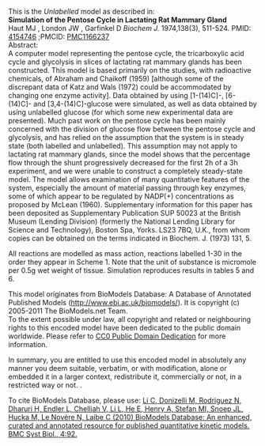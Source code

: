 

This is the _Unlabelled_ model as described in:  
**Simulation of the Pentose Cycle in Lactating Rat Mammary Gland**   
Haut MJ , London JW , Garfinkel D _Biochem J._ 1974,138(3), 511-524. PMID:
[4154746](http://www.ncbi.nlm.nih.gov/pubmed/4154746 ) ;PMCID:
[PMC1166237](http://www.ncbi.nlm.nih.gov/pmc/articles/PMC1166237)  
Abstract:  
A computer model representing the pentose cycle, the tricarboxylic acid cycle
and glycolysis in slices of lactating rat mammary glands has been constructed.
This model is based primarily on the studies, with radioactive chemicals, of
Abraham and Chaikoff (1959) [although some of the discrepant data of Katz and
Wals (1972) could be accommodated by changing one enzyme activity]. Data
obtained by using [1-(14)C]-, [6-(14)C]- and [3,4-(14)C]-glucose were
simulated, as well as data obtained by using unlabelled glucose (for which
some new experimental data are presented). Much past work on the pentose cycle
has been mainly concerned with the division of glucose flow between the
pentose cycle and glycolysis, and has relied on the assumption that the system
is in steady state (both labelled and unlabelled). This assumption may not
apply to lactating rat mammary glands, since the model shows that the
percentage flow through the shunt progressively decreased for the first 2h of
a 3h experiment, and we were unable to construct a completely steady-state
model. The model allows examination of many quantitative features of the
system, especially the amount of material passing through key enzymes, some of
which appear to be regulated by NADP(+) concentrations as proposed by McLean
(1960). Supplementary information for this paper has been deposited as
Supplementary Publication SUP 50023 at the British Museum (Lending Division)
(formerly the National Lending Library for Science and Technology), Boston
Spa, Yorks. LS23 7BQ, U.K., from whom copies can be obtained on the terms
indicated in Biochem. J. (1973) 131, 5.

All reactions are modelled as mass action, reactions labelled 1-30 in the
order they appear in Scheme 1. Note that the unit of substance is micromole
per 0.5g wet weight of tissue. Simulation reproduces results in tables 5 and
6.

This model originates from BioModels Database: A Database of Annotated
Published Models (http://www.ebi.ac.uk/biomodels/). It is copyright (c)
2005-2011 The BioModels.net Team.  
To the extent possible under law, all copyright and related or neighbouring
rights to this encoded model have been dedicated to the public domain
worldwide. Please refer to [CC0 Public Domain
Dedication](http://creativecommons.org/publicdomain/zero/1.0/) for more
information.

In summary, you are entitled to use this encoded model in absolutely any
manner you deem suitable, verbatim, or with modification, alone or embedded it
in a larger context, redistribute it, commercially or not, in a restricted way
or not. .  
  
To cite BioModels Database, please use: [Li C, Donizelli M, Rodriguez N,
Dharuri H, Endler L, Chelliah V, Li L, He E, Henry A, Stefan MI, Snoep JL,
Hucka M, Le Novère N, Laibe C (2010) BioModels Database: An enhanced, curated
and annotated resource for published quantitative kinetic models. BMC Syst
Biol., 4:92.](http://www.ncbi.nlm.nih.gov/pubmed/20587024)

